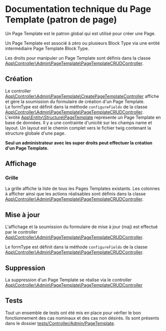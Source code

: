 # Documentation technique du Page Template (patron de page)

Un Page Template est le patron global qui est utilisé pour créer une Page.

Un Page Template est associé à zéro ou plusieurs Block Type via une entité intermédiaire Page Template Block Type.

Les droits pour manipuler un Page Template sont définis dans la classe [App\Controller\Admin\PageTemplate\PageTemplateCRUDController](../../../app/src/Controller/Admin/PageTemplate/PageTemplateCRUDController.php).

## Création

Le controller [App\Controller\Admin\PageTemplate\CreatePageTemplateController](../../../app/src/Controller/Admin/PageTemplate/CreatePageTemplateController.php) affiche et gère la soumission du formulaire de création d'un Page Template.  
Le formType est définit dans la méthode `configureFields` de la classe [App\Controller\Admin\PageTemplate\PageTemplateCRUDController](../../../app/src/Controller/Admin/PageTemplate/PageTemplateCRUDController.php).  
L'entité [App\Entity\Structure\PageTemplate](../../../app/src/Entity/Structure/PageTemplate.php) représente un Page Template en base de données. Il y a une contrainte d'unicité sur les champs name et layout. Un layout est le chemin complet vers le fichier twig contenant la structure globale d'une page.  

**Seul un administrateur avec les super droits peut effectuer la création d'un Page Template.**

## Affichage

### Grille

La grille affiche la liste de tous les Pages Templates existants. Les colonnes à afficher ainsi que les actions réalisables sont définis dans la classe [App\Controller\Admin\PageTemplate\PageTemplateCRUDController](../../../app/src/Controller/Admin/PageTemplate/PageTemplateCRUDController.php).

## <a name="maj"></a>Mise à jour

L'affichage et la soumission du formulaire de mise à jour (maj) est effectué par le controller [App\Controller\Admin\PageTemplate\PageTemplateCRUDController](../../../app/src/Controller/Admin/PageTemplate/PageTemplateCRUDController.php).

Le formType est définit dans la méthode `configureFields` de la classe [App\Controller\Admin\PageTemplate\PageTemplateCRUDController](../../../app/src/Controller/Admin/PageTemplate/PageTemplateCRUDController.php).  

## <a name="delete"></a>Suppression

La suppression d'un Page Template se réalise via le controller [App\Controller\Admin\PageTemplate\PageTemplateCRUDController](../../../app/src/Controller/Admin/PageTemplate/PageTemplateCRUDController.php)

## Tests

Tout un ensemble de tests ont été mis en place pour vérfier le bon fonctionnement des cas nominaux et des cas non désirés. Ils sont présents dans le dossier [tests/Controller/Admin/PageTemplate](../../../app/tests/Controller/Admin/PageTemplate).